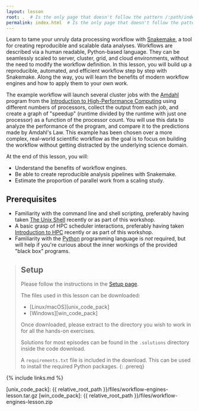 ```yaml
---
layout: lesson
root: .  # Is the only page that doesn't follow the pattern /:path/index.html
permalink: index.html  # Is the only page that doesn't follow the pattern /:path/index.html
---
```


Learn to tame your unruly data processing workflow with [Snakemake][snakemake],
a tool for creating reproducible and scalable data analyses. Workflows are
described via a human readable, Python-based language. They can be seamlessly
scaled to server, cluster, grid, and cloud environments, without the need to
modify the workflow definition. In this lesson, you will build up a
reproducible, automated, and efficient workflow step by step with
Snakemake. Along the way, you will learn the benefits of modern workflow
engines and how to apply them to your own work.

The example workflow will launch several cluster jobs with the [Amdahl][amdahl]
program from the [Introduction to High-Performance Computing][hpc-intro] using
different numbers of processors, collect the output from each job, and create a
graph of "speedup" (runtime divided by the runtime with just one processor) as
a function of the processor count. You will use this data to analyze the
performance of the program, and compare it to the predictions made by Amdahl's
Law. This example has been chosen over a more complex, real-world scientific
workflow as the goal is to focus on building the workflow without getting
distracted by the underlying science domain.

At the end of this lesson, you will:

* Understand the benefits of workflow engines.
* Be able to create reproducible analysis pipelines with Snakemake.
* Estimate the proportion of parallel work from a scaling study.

## Prerequisites

* Familiarity with the command line and shell scripting, preferably having
  taken [The Unix Shell][shell-novice] recently or as part of this workshop.
* A basic grasp of HPC scheduler interactions, preferably having taken
  [Introduction to HPC][hpc-intro] recently or as part of this workshop.
* Familiarity with the [Python][python-lang] programming language is _not_
  required, but will help if you're curious about the inner workings of the
  provided "black box" programs.

> ## Setup
>
> Please follow the instructions in the [Setup page](setup).
>
> The files used in this lesson can be downloaded:
>
> * [Linux/macOS][unix_code_pack]
> * [Windows][win_code_pack]
>
> Once downloaded, please extract to the directory you wish to work in for all
> the hands-on exercises.
>
> Solutions for most episodes can be found in the `.solutions`
> directory inside the code download.
>
> A `requirements.txt` file is included in the download.
> This can be used to install the required Python packages.
{: .prereq}

{% include links.md %}

[amdahl]: https://github.com/ocaisa/amdahl
[hpc-intro]: https://carpentries-incubator.github.io/hpc-intro/
[python-lang]: https://www.python.org
[shell-novice]: https://swcarpentry.github.io/shell-novice/
[snakemake]: https://snakemake.readthedocs.io
[unix_code_pack]: {{ relative_root_path }}/files/workflow-engines-lesson.tar.gz
[win_code_pack]: {{ relative_root_path }}/files/workflow-engines-lesson.zip
